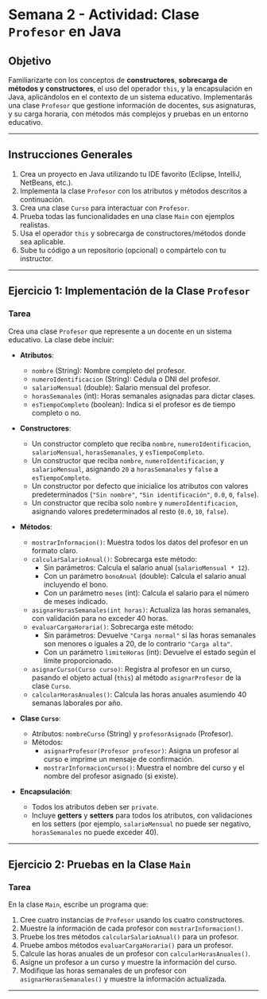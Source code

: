 # Semana 2 - Actividad: Clase `Profesor` en Java

## Objetivo
Familiarizarte con los conceptos de **constructores**, **sobrecarga de métodos y constructores**, el uso del operador `this`, y la encapsulación en Java, aplicándolos en el contexto de un sistema educativo. Implementarás una clase `Profesor` que gestione información de docentes, sus asignaturas, y su carga horaria, con métodos más complejos y pruebas en un entorno educativo.

---

## Instrucciones Generales
1. Crea un proyecto en Java utilizando tu IDE favorito (Eclipse, IntelliJ, NetBeans, etc.).
2. Implementa la clase `Profesor` con los atributos y métodos descritos a continuación.
3. Crea una clase `Curso` para interactuar con `Profesor`.
4. Prueba todas las funcionalidades en una clase `Main` con ejemplos realistas.
5. Usa el operador `this` y sobrecarga de constructores/métodos donde sea aplicable.
6. Sube tu código a un repositorio (opcional) o compártelo con tu instructor.

---

## Ejercicio 1: Implementación de la Clase `Profesor`

### Tarea
Crea una clase `Profesor` que represente a un docente en un sistema educativo. La clase debe incluir:

- **Atributos**:
  - `nombre` (String): Nombre completo del profesor.
  - `numeroIdentificacion` (String): Cédula o DNI del profesor.
  - `salarioMensual` (double): Salario mensual del profesor.
  - `horasSemanales` (int): Horas semanales asignadas para dictar clases.
  - `esTiempoCompleto` (boolean): Indica si el profesor es de tiempo completo o no.

- **Constructores**:
  - Un constructor completo que reciba `nombre`, `numeroIdentificacion`, `salarioMensual`, `horasSemanales`, y `esTiempoCompleto`.
  - Un constructor que reciba `nombre`, `numeroIdentificacion`, y `salarioMensual`, asignando `20` a `horasSemanales` y `false` a `esTiempoCompleto`.
  - Un constructor por defecto que inicialice los atributos con valores predeterminados (`"Sin nombre"`, `"Sin identificación"`, `0.0`, `0`, `false`).
  - Un constructor que reciba solo `nombre` y `numeroIdentificacion`, asignando valores predeterminados al resto (`0.0`, `10`, `false`).

- **Métodos**:
  - `mostrarInformacion()`: Muestra todos los datos del profesor en un formato claro.
  - `calcularSalarioAnual()`: Sobrecarga este método:
    - Sin parámetros: Calcula el salario anual (`salarioMensual * 12`).
    - Con un parámetro `bonoAnual` (double): Calcula el salario anual incluyendo el bono.
    - Con un parámetro `meses` (int): Calcula el salario para el número de meses indicado.
  - `asignarHorasSemanales(int horas)`: Actualiza las horas semanales, con validación para no exceder 40 horas.
  - `evaluarCargaHoraria()`: Sobrecarga este método:
    - Sin parámetros: Devuelve `"Carga normal"` si las horas semanales son menores o iguales a 20, de lo contrario `"Carga alta"`.
    - Con un parámetro `limiteHoras` (int): Devuelve el estado según el límite proporcionado.
  - `asignarCurso(Curso curso)`: Registra al profesor en un curso, pasando el objeto actual (`this`) al método `asignarProfesor` de la clase `Curso`.
  - `calcularHorasAnuales()`: Calcula las horas anuales asumiendo 40 semanas laborales por año.

- **Clase `Curso`**:
  - Atributos: `nombreCurso` (String) y `profesorAsignado` (Profesor).
  - Métodos:
    - `asignarProfesor(Profesor profesor)`: Asigna un profesor al curso e imprime un mensaje de confirmación.
    - `mostrarInformacionCurso()`: Muestra el nombre del curso y el nombre del profesor asignado (si existe).

- **Encapsulación**:
  - Todos los atributos deben ser `private`.
  - Incluye **getters** y **setters** para todos los atributos, con validaciones en los setters (por ejemplo, `salarioMensual` no puede ser negativo, `horasSemanales` no puede exceder 40).

---

## Ejercicio 2: Pruebas en la Clase `Main`

### Tarea
En la clase `Main`, escribe un programa que:

1. Cree cuatro instancias de `Profesor` usando los cuatro constructores.
2. Muestre la información de cada profesor con `mostrarInformacion()`.
3. Pruebe los tres métodos `calcularSalarioAnual()` para un profesor.
4. Pruebe ambos métodos `evaluarCargaHoraria()` para un profesor.
5. Calcule las horas anuales de un profesor con `calcularHorasAnuales()`.
6. Asigne un profesor a un curso y muestre la información del curso.
7. Modifique las horas semanales de un profesor con `asignarHorasSemanales()` y muestre la información actualizada.


---
